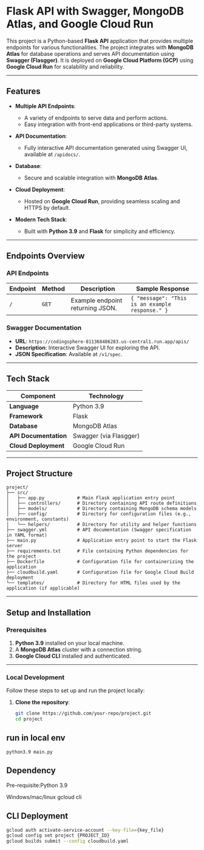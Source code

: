 # Flask API with Swagger, MongoDB Atlas, and Google Cloud Run

This project is a Python-based **Flask API** application that provides multiple endpoints for various functionalities. The project integrates with **MongoDB Atlas** for database operations and serves API documentation using **Swagger (Flasgger)**. It is deployed on **Google Cloud Platform (GCP)** using **Google Cloud Run** for scalability and reliability.

---


## **Features**

- **Multiple API Endpoints**:
  - A variety of endpoints to serve data and perform actions.
  - Easy integration with front-end applications or third-party systems.
  
- **API Documentation**:
  - Fully interactive API documentation generated using Swagger UI, available at `/apidocs/`.

- **Database**:
  - Secure and scalable integration with **MongoDB Atlas**.

- **Cloud Deployment**:
  - Hosted on **Google Cloud Run**, providing seamless scaling and HTTPS by default.

- **Modern Tech Stack**:
  - Built with **Python 3.9** and **Flask** for simplicity and efficiency.

---

## **Endpoints Overview**

### **API Endpoints**

| Endpoint            | Method | Description                         | Sample Response                                                                                          |
|---------------------|--------|-------------------------------------|--------------------------------------------------------------------------------------------------|
| `/`                 | `GET`  | Example endpoint returning JSON.    | `{ "message": "This is an example response." }`                                                        |

### **Swagger Documentation**

- **URL**: `https://codingsphere-811368486283.us-central1.run.app/apis/`
- **Description**: Interactive Swagger UI for exploring the API.
- **JSON Specification**: Available at `/v1/spec`.

---

## **Tech Stack**

| Component          | Technology                              |
|---------------------|-----------------------------------------|
| **Language**        | Python 3.9                             |
| **Framework**       | Flask                                  |
| **Database**        | MongoDB Atlas                          |
| **API Documentation** | Swagger (via Flasgger)               |
| **Cloud Deployment**| Google Cloud Run                       |

---

## **Project Structure**


```plaintext
project/
├── src/
│   ├── app.py            # Main Flask application entry point
│   ├── controllers/      # Directory containing API route definitions
│   ├── models/           # Directory containing MongoDB schema models
│   ├── config/           # Directory for configuration files (e.g., environment, constants)
│   └── helpers/          # Directory for utility and helper functions
├── swagger.yml           # API documentation (Swagger specification in YAML format)
├── main.py               # Application entry point to start the Flask server
├── requirements.txt      # File containing Python dependencies for the project
├── Dockerfile            # Configuration file for containerizing the application
├── cloudbuild.yaml       # Configuration file for Google Cloud Build deployment
└── templates/            # Directory for HTML files used by the application (if applicable)
```
---

## **Setup and Installation**

### **Prerequisites**

1. **Python 3.9** installed on your local machine.
2. A **MongoDB Atlas** cluster with a connection string.
3. **Google Cloud CLI** installed and authenticated.

---

### **Local Development**

Follow these steps to set up and run the project locally:

1. **Clone the repository**:
   ```bash
   git clone https://github.com/your-repo/project.git
   cd project


## run in local env
```shell
python3.9 main.py
```


## Dependency
Pre-requisite:Python 3.9

Windows/mac/linux
gcloud cli

## CLI Deployment

```bash
gcloud auth activate-service-account --key-file={key_file}
gcloud config set project {PROJECT_ID}
gcloud builds submit --config cloudbuild.yaml
```

